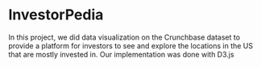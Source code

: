 # InvestorPedia
In this project, we did data visualization on the Crunchbase dataset to provide a platform for investors to see and explore the locations in the US that are mostly invested in. Our implementation was done with D3.js
